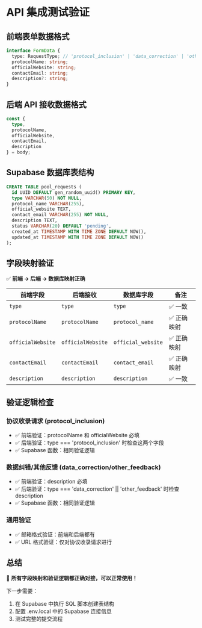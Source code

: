 # API 集成测试验证

## 前端表单数据格式

```typescript
interface FormData {
  type: RequestType; // 'protocol_inclusion' | 'data_correction' | 'other_feedback'
  protocolName: string;
  officialWebsite: string;
  contactEmail: string;
  description?: string;
}
```

## 后端 API 接收数据格式

```typescript
const { 
  type,
  protocolName, 
  officialWebsite,
  contactEmail,
  description
} = body;
```

## Supabase 数据库表结构

```sql
CREATE TABLE pool_requests (
  id UUID DEFAULT gen_random_uuid() PRIMARY KEY,
  type VARCHAR(50) NOT NULL,
  protocol_name VARCHAR(255),
  official_website TEXT,
  contact_email VARCHAR(255) NOT NULL,
  description TEXT,
  status VARCHAR(20) DEFAULT 'pending',
  created_at TIMESTAMP WITH TIME ZONE DEFAULT NOW(),
  updated_at TIMESTAMP WITH TIME ZONE DEFAULT NOW()
);
```

## 字段映射验证

✅ **前端 → 后端 → 数据库映射正确**

| 前端字段 | 后端接收 | 数据库字段 | 备注 |
|---------|---------|-----------|------|
| `type` | `type` | `type` | ✅ 一致 |
| `protocolName` | `protocolName` | `protocol_name` | ✅ 正确映射 |
| `officialWebsite` | `officialWebsite` | `official_website` | ✅ 正确映射 |
| `contactEmail` | `contactEmail` | `contact_email` | ✅ 正确映射 |
| `description` | `description` | `description` | ✅ 一致 |

## 验证逻辑检查

### 协议收录请求 (protocol_inclusion)
- ✅ 前端验证：protocolName 和 officialWebsite 必填
- ✅ 后端验证：type === 'protocol_inclusion' 时检查这两个字段
- ✅ Supabase 函数：相同验证逻辑

### 数据纠错/其他反馈 (data_correction/other_feedback)
- ✅ 前端验证：description 必填
- ✅ 后端验证：type === 'data_correction' || 'other_feedback' 时检查 description
- ✅ Supabase 函数：相同验证逻辑

### 通用验证
- ✅ 邮箱格式验证：前端和后端都有
- ✅ URL 格式验证：仅对协议收录请求进行

## 总结

🎉 **所有字段映射和验证逻辑都正确对接，可以正常使用！**

下一步需要：
1. 在 Supabase 中执行 SQL 脚本创建表结构
2. 配置 .env.local 中的 Supabase 连接信息
3. 测试完整的提交流程